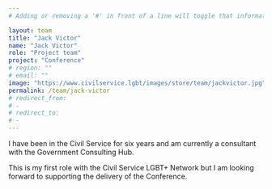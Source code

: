 ```yaml
---
# Adding or removing a '#' in front of a line will toggle that information off and on from being processed. 

layout: team
title: "Jack Victor"
name: "Jack Victor"
role: "Project team"
project: "Conference"
# region: ""
# email: ""
image: "https://www.civilservice.lgbt/images/store/team/jackvictor.jpg"
permalink: /team/jack-victor
# redirect_from: 
# - 
# redirect_to: 
# - 
---
```


I have been in the Civil Service for six years and am currently a consultant with the Government Consulting Hub.

This is my first role with the Civil Service LGBT+ Network but I am looking forward to supporting the delivery of the Conference.
